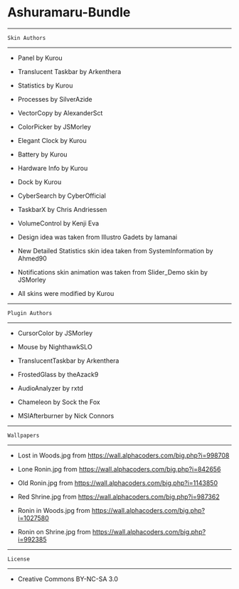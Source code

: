 # Ashuramaru-Bundle

--------------------------------------------------------------------
	Skin Authors
--------------------------------------------------------------------
- Panel
	by Kurou
	
- Translucent Taskbar
	by Arkenthera
	
- Statistics
	by Kurou
	
- Processes
	by SilverAzide
	
- VectorCopy
	by AlexanderSct

- ColorPicker
	by JSMorley
	
- Elegant Clock
	by Kurou
	
- Battery
	by Kurou
	
- Hardware Info
	by Kurou
	
- Dock
	by Kurou
	
- CyberSearch
	by CyberOfficial

- TaskbarX
	by Chris Andriessen
	
- VolumeControl
	by Kenji Eva
	
- Design idea was taken from Illustro Gadets
	by Iamanai
	
- New Detailed Statistics skin idea taken from SystemInformation
	by Ahmed90
	
- Notifications skin animation was taken from Slider_Demo skin
	by JSMorley
	
- All skins were modified
	by Kurou
	
--------------------------------------------------------------------
	Plugin Authors
--------------------------------------------------------------------
- CursorColor
	by JSMorley

- Mouse
	by NighthawkSLO
	
- TranslucentTaskbar
	by Arkenthera
	
- FrostedGlass
	by theAzack9
	
- AudioAnalyzer
	by rxtd
	
- Chameleon
	by Sock the Fox
	
- MSIAfterburner
	by Nick Connors
	
--------------------------------------------------------------------
	Wallpapers
--------------------------------------------------------------------
- Lost in Woods.jpg
	from https://wall.alphacoders.com/big.php?i=998708

- Lone Ronin.jpg
	from https://wall.alphacoders.com/big.php?i=842656
		
- Old Ronin.jpg
	from https://wall.alphacoders.com/big.php?i=1143850
		
- Red Shrine.jpg
	from https://wall.alphacoders.com/big.php?i=987362
		
- Ronin in Woods.jpg
	from https://wall.alphacoders.com/big.php?i=1027580
	
- Ronin on Shrine.jpg
	from https://wall.alphacoders.com/big.php?i=992385
	
-----------------------------------------------------------------
	License
-----------------------------------------------------------------
- Creative Commons BY-NC-SA 3.0